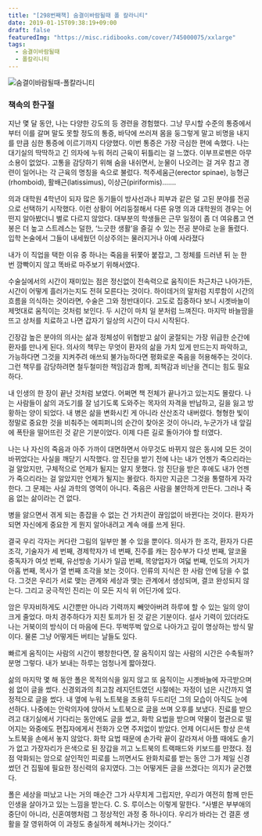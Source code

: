```yaml
---
title: "[298번째책] 숨결이바람될때 폴 칼라니티"
date: 2019-01-15T09:38:19+09:00
draft: false
featuredImg: "https://misc.ridibooks.com/cover/745000075/xxlarge"
tags:
  - 숨결이바람될때
  - 폴칼리니티
---
```


![숨결이바람될때-폴칼라니티](https://misc.ridibooks.com/cover/745000075/xxlarge)

### 책속의 한구절

지난 몇 달 동안, 나는 다양한 강도의 등 경련을 경험했다. 그냥 무시할 수준의 통증에서부터 이를 갈며 말도 못할 정도의 통증, 바닥에 쓰러져 몸을 둥그렇게 말고 비명을 내지를 만큼 심한 통증에 이르기까지 다양했다. 이번 통증은 가장 극심한 편에 속했다. 나는 대기실의 딱딱하고 긴 의자에 누워 허리 근육이 뒤틀리는 걸 느꼈다. 이부프로펜은 아무 소용이 없었다. 고통을 감당하기 위해 숨을 내쉬면서, 눈물이 나오려는 걸 겨우 참고 경련이 일어나는 각 근육의 명칭을 속으로 불렀다. 척주세움근(erector spinae), 능형근(rhomboid), 활배근(latissimus), 이상근(piriformis)…….


의과 대학원 4학년이 되자 많은 동기들이 방사선과나 피부과 같은 덜 고된 분야를 전공으로 선택하기 시작했다. 이런 상황이 어리둥절해서 다른 유명 의과 대학원의 경우는 어떤지 알아봤더니 별로 다르지 않았다. 대부분의 학생들은 근무 일정이 좀 더 여유롭고 연봉은 더 높고 스트레스는 덜한, ‘느긋한 생활’을 즐길 수 있는 전공 분야로 눈을 돌렸다. 입학 논술에서 그들이 내세웠던 이상주의는 물러지거나 아예 사라졌다


내가 이 직업을 택한 이유 중 하나는 죽음을 뒤쫓아 붙잡고, 그 정체를 드러낸 뒤 눈 한 번 깜빡이지 않고 똑바로 마주보기 위해서였다.


수술실에서의 시간이 재미있는 점은 정신없이 전속력으로 움직이든 차근차근 나아가든, 시간이 어떻게 흘러가는지도 전혀 모른다는 것이다. 하이데거의 말처럼 지루함이 시간의 흐름을 의식하는 것이라면, 수술은 그와 정반대이다. 고도로 집중하다 보니 시곗바늘이 제멋대로 움직이는 것처럼 보인다. 두 시간이 마치 일 분처럼 느껴진다. 마지막 바늘땀을 뜨고 상처를 치료하고 나면 갑자기 일상의 시간이 다시 시작된다.


긴장감 높은 분야의 의사는 삶과 정체성이 위협받고 삶이 굴절되는 가장 위급한 순간에 환자를 만나게 된다. 의사의 책무는 무엇이 환자의 삶을 가치 있게 만드는지 파악하고, 가능하다면 그것을 지켜주려 애쓰되 불가능하다면 평화로운 죽음을 허용해주는 것이다. 그런 책무를 감당하려면 철두철미한 책임감과 함께, 죄책감과 비난을 견디는 힘도 필요하다.


내 인생의 한 장이 끝난 것처럼 보였다. 어쩌면 책 전체가 끝나가고 있는지도 몰랐다. 나는 사람들이 삶의 과도기를 잘 넘기도록 도와주는 목자의 자격을 반납하고, 길을 잃고 방황하는 양이 되었다. 내 병은 삶을 변화시킨 게 아니라 산산조각 내버렸다. 형형한 빛이 정말로 중요한 것을 비춰주는 에피퍼니의 순간이 찾아온 것이 아니라, 누군가가 내 앞길에 폭탄을 떨어뜨린 것 같은 기분이었다. 이제 다른 길로 돌아가야 할 터였다.


나는 나 자신의 죽음과 아주 가까이 대면하면서 아무것도 바뀌지 않은 동시에 모든 것이 바뀌었다는 사실을 깨닫기 시작했다. 암 진단을 받기 전에 나는 내가 언젠가 죽으리라는 걸 알았지만, 구체적으로 언제가 될지는 알지 못했다. 암 진단을 받은 후에도 내가 언젠가 죽으리라는 걸 알았지만 언제가 될지는 몰랐다. 하지만 지금은 그것을 통렬하게 자각한다. 그 문제는 사실 과학의 영역이 아니다. 죽음은 사람을 불안하게 만든다. 그러나 죽음 없는 삶이라는 건 없다.


병을 앓으면서 겪게 되는 종잡을 수 없는 건 가치관이 끊임없이 바뀐다는 것이다. 환자가 되면 자신에게 중요한 게 뭔지 알아내려고 계속 애를 쓰게 된다.


결국 우리 각자는 커다란 그림의 일부만 볼 수 있을 뿐이다. 의사가 한 조각, 환자가 다른 조각, 기술자가 세 번째, 경제학자가 네 번째, 진주를 캐는 잠수부가 다섯 번째, 알코올 중독자가 여섯 번째, 유선방송 기사가 일곱 번째, 목양업자가 여덟 번째, 인도의 거지가 아홉 번째, 목사가 열 번째 조각을 보는 것이다. 인류의 지식은 한 사람 안에 담을 수 없다. 그것은 우리가 서로 맺는 관계와 세상과 맺는 관계에서 생성되며, 결코 완성되지 않는다. 그리고 궁극적인 진리는 이 모든 지식 위 어딘가에 있다.


암은 무자비하게도 시간뿐만 아니라 기력까지 빼앗아버려 하루에 할 수 있는 일의 양이 크게 줄었다. 마치 경주하다가 지친 토끼가 된 것 같은 기분이다. 설사 기력이 있더라도 나는 거북이의 방식이 더 마음에 든다. 뚜벅뚜벅 앞으로 나아가고 깊이 명상하는 방식 말이다. 물론 그냥 어떻게든 버티는 날들도 있다.

빠르게 움직이는 사람의 시간이 팽창한다면, 잘 움직이지 않는 사람의 시간은 수축될까? 분명 그렇다. 내가 보내는 하루는 엄청나게 짧아졌다.


삶의 마지막 몇 해 동안 폴은 목적의식을 잃지 않고 또 움직이는 시곗바늘에 자극받으며 쉼 없이 글을 썼다. 신경외과의 최고참 레지던트였던 시절에는 자정이 넘은 시간까지 열정적으로 글을 썼다. 내 옆에 누워 노트북을 조용히 두드리던 그의 모습이 아직도 눈에 선하다. 나중에는 안락의자에 앉아서 노트북으로 글을 쓰며 오후를 보냈다. 진료를 받으려고 대기실에서 기다리는 동안에도 글을 썼고, 화학 요법을 받으며 약물이 혈관으로 떨어지는 와중에도 편집자에게서 전화가 오면 주저없이 받았다. 언제 어디서든 항상 은색 노트북을 손에서 놓지 않았다. 화학 요법 때문에 손가락 끝이 갈라져서 아플 때에도 솔기가 없고 가장자리가 은색으로 된 장갑을 끼고 노트북의 트랙패드와 키보드를 만졌다. 점점 악화되는 암으로 살인적인 피로를 느끼면서도 완화치료를 받는 동안 그가 제일 신경 썼던 건 집필에 필요한 정신력의 유지였다. 그는 어떻게든 글을 쓰겠다는 의지가 굳건했다.


폴은 세상을 떠났고 나는 거의 매순간 그가 사무치게 그립지만, 우리가 여전히 함께 만든 인생을 살아가고 있는 느낌을 받는다. C. S. 루이스는 이렇게 말한다. “사별은 부부애의 중단이 아니라, 신혼여행처럼 그 정상적인 과정 중 하나이다. 우리가 바라는 건 결혼 생활을 잘 영위하여 이 과정도 충실하게 헤쳐나가는 것이다.”
